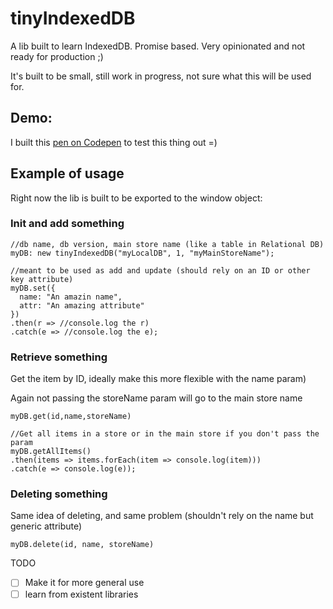 # tinyIndexedDB
A lib built to learn IndexedDB. Promise based. Very opinionated and not ready for production ;)

It's built to be small, still work in progress, not sure what this will be used for.
## Demo:
I built this [pen on Codepen](https://codepen.io/sheldonled/pen/zpmjXJ) to test this thing out =)

## Example of usage

Right now the lib is built to be exported to the window object:
### Init and add something
```
//db name, db version, main store name (like a table in Relational DB)
myDB: new tinyIndexedDB("myLocalDB", 1, "myMainStoreName");

//meant to be used as add and update (should rely on an ID or other key attribute)
myDB.set({
  name: "An amazin name",
  attr: "An amazing attribute"
})
.then(r => //console.log the r)
.catch(e => //console.log the e);
```
### Retrieve something

Get the item by ID, ideally make this more flexible with the name param)

Again not passing the storeName param will go to the main store name
```
myDB.get(id,name,storeName)

//Get all items in a store or in the main store if you don't pass the param
myDB.getAllItems()
.then(items => items.forEach(item => console.log(item)))
.catch(e => console.log(e));
```
### Deleting something

Same idea of deleting, and same problem (shouldn't rely on the name but generic attribute)
```
myDB.delete(id, name, storeName)
```


TODO
- [ ] Make it for more general use
- [ ] learn from existent libraries
